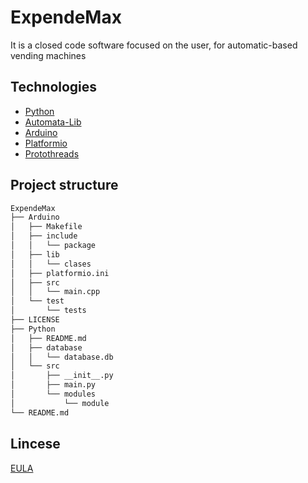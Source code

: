 # ExpendeMax

It is a closed code software focused on the user, for automatic-based vending machines

## Technologies

- [Python](https://www.python.org/)
- [Automata-Lib](https://pypi.org/project/automata-lib/)
- [Arduino](https://www.arduino.cc/)
- [Platformio](https://platformio.org/)
- [Protothreads](https://platformio.org/lib/show/10792/Protothreads)


## Project structure

```bash
ExpendeMax
├── Arduino
│   ├── Makefile
│   ├── include
│   │   └── package
│   ├── lib
│   │   └── clases
│   ├── platformio.ini
│   ├── src
│   │   └── main.cpp
│   └── test
│       └── tests
├── LICENSE
├── Python
│   ├── README.md
│   ├── database
│   │   └── database.db
│   └── src
│       ├── __init__.py
│       ├── main.py
│       └── modules
│           └── module
└── README.md
```

## Lincese
[EULA](https://www.termsfeed.com/live/c3094866-ad96-4717-845d-0b2fede7e1a2)

